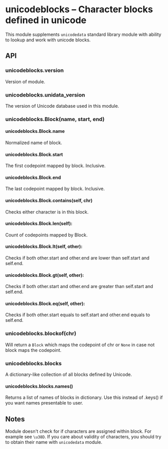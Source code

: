 # unicodeblocks – Character blocks defined in unicode

This module supplements `unicodedata` standard library module with ability
to lookup and work with unicode blocks.

## API

### unicodeblocks.version

Version of module.

### unicodeblocks.unidata_version

The version of Unicode database used in this module.

### unicodeblocks.Block(name, start, end)

#### unicodeblocks.Block.name

Normalized name of block.

#### unicodeblocks.Block.start

The first codepoint mapped by block. Inclusive.

#### unicodeblocks.Block.end

The last codepoint mapped by block. Inclusive.

#### unicodeblocks.Block.__contains__(self, chr)

Checks either character is in this block.

#### unicodeblocks.Block.__len__(self):

Count of codepoints mapped by Block.

#### unicodeblocks.Block.__lt__(self, other):

Checks if both other.start and other.end are lower than self.start and
self.end.

#### unicodeblocks.Block.__gt__(self, other):

Checks if both other.start and other.end are greater than self.start and
self.end.

#### unicodeblocks.Block.__eq__(self, other):

Checks if both other.start equals to self.start and other.end equals to
self.end.

### unicodeblocks.blockof(chr)

Will return a `Block` which maps the codepoint of chr or `None` in case not
block maps the codepoint.

### unicodeblocks.blocks

A dictionary-like collection of all blocks defined by Unicode.

#### unicodeblocks.blocks.names()

Returns a list of names of blocks in dictionary. Use this instead of .keys()
if you want names presentable to user.

## Notes

Module doesn't check for if characters are assigned within block.
For example see `\u38D`. If you care about validity of characters, you should
try to obtain their name with `unicodedata` module.
